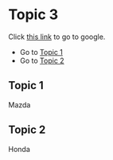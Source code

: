 # Topic 3

Click [this link](https://www.google.de/) to go to google.

- Go to [Topic 1](#topic-1)
- Go to [Topic 2](#topic-2)

## Topic 1

Mazda

## Topic 2

Honda

